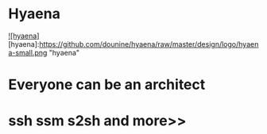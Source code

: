 Hyaena
===
[![hyaena]](http://hyaena.dounine.com)
[hyaena]:https://github.com/dounine/hyaena/raw/master/design/logo/hyaena-small.png "hyaena"

Everyone can be an architect
===
ssh ssm s2sh and more>>
===
